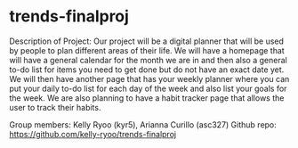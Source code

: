 # trends-finalproj

Description of Project: 
Our project will be a digital planner that will be used by people to plan different areas of their life. We will have a homepage that will have a general calendar for the month we are in and then also a general to-do list for items you need to get done but do not have an exact date yet. We will then have another page that has your weekly planner where you can put your daily to-do list for each day of the week and also list your goals for the week. We are also planning to have a habit tracker page that allows the user to track their habits.

Group members: Kelly Ryoo (kyr5), Arianna Curillo (asc327)
Github repo: https://github.com/kelly-ryoo/trends-finalproj
